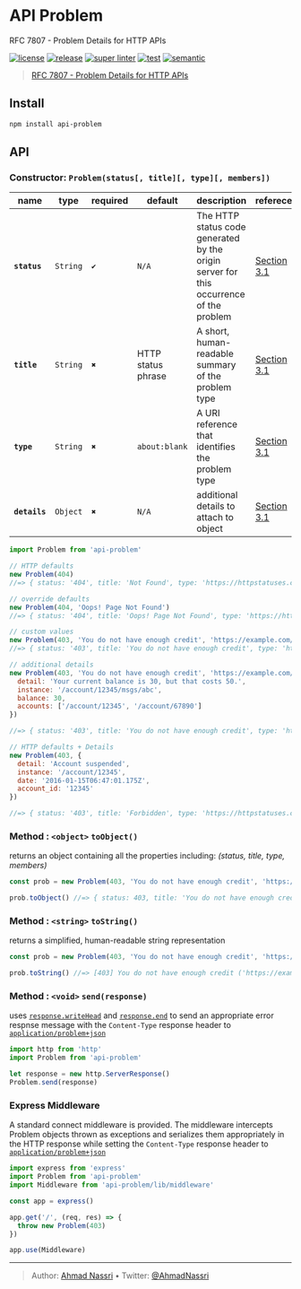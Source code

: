 # API Problem

RFC 7807 - Problem Details for HTTP APIs

[![license][license-img]][license-url]
[![release][release-img]][release-url]
[![super linter][super-linter-img]][super-linter-url]
[![test][test-img]][test-url]
[![semantic][semantic-img]][semantic-url]

> [RFC 7807 - Problem Details for HTTP APIs](https://tools.ietf.org/html/rfc7807)

## Install

``` bash
npm install api-problem
```

## API

### Constructor: `Problem(status[, title][, type][, members])`

| name          | type     | required | default            | description                                                                            | referece                                                       |
|---------------|----------|----------|--------------------|----------------------------------------------------------------------------------------|----------------------------------------------------------------|
| **`status`**  | `String` | `✔`      | `N/A`              | The HTTP status code generated by the origin server for this occurrence of the problem | [Section 3.1](https://tools.ietf.org/html/rfc7807#section-3.1) |
| **`title`**   | `String` | `✖`      | HTTP status phrase | A short, human-readable summary of the problem type                                    | [Section 3.1](https://tools.ietf.org/html/rfc7807#section-3.1) |
| **`type`**    | `String` | `✖`      | `about:blank`      | A URI reference that identifies the problem type                                       | [Section 3.1](https://tools.ietf.org/html/rfc7807#section-3.1) |
| **`details`** | `Object` | `✖`      | `N/A`              | additional details to attach to object                                                 | [Section 3.1](https://tools.ietf.org/html/rfc7807#section-3.2) |

``` js
import Problem from 'api-problem'

// HTTP defaults
new Problem(404)
//=> { status: '404', title: 'Not Found', type: 'https://httpstatuses.com/404' }

// override defaults
new Problem(404, 'Oops! Page Not Found')
//=> { status: '404', title: 'Oops! Page Not Found', type: 'https://httpstatuses.com/404' }

// custom values
new Problem(403, 'You do not have enough credit', 'https://example.com/probs/out-of-credit')
//=> { status: '403', title: 'You do not have enough credit', type: 'https://example.com/probs/out-of-credit' }

// additional details
new Problem(403, 'You do not have enough credit', 'https://example.com/probs/out-of-credit', {
  detail: 'Your current balance is 30, but that costs 50.',
  instance: '/account/12345/msgs/abc',
  balance: 30,
  accounts: ['/account/12345', '/account/67890']
})

//=> { status: '403', title: 'You do not have enough credit', type: 'https://example.com/probs/out-of-credit', detail: 'Your current balance is 30, but that costs 50.', instance: '/account/12345/msgs/abc', balance: 30, accounts: ['/account/12345', '/account/67890'] }

// HTTP defaults + Details
new Problem(403, {
  detail: 'Account suspended',
  instance: '/account/12345',
  date: '2016-01-15T06:47:01.175Z',
  account_id: '12345'
})

//=> { status: '403', title: 'Forbidden', type: 'https://httpstatuses.com/404', detail: 'Account suspended', instance: '/account/12345', account_id: 12345, 'date: 2016-01-15T06:47:01.175Z' }
```

### Method : `<object>` `toObject()`

returns an object containing all the properties including: *(status, title, type, members)*

``` js
const prob = new Problem(403, 'You do not have enough credit', 'https://example.com/probs/out-of-credit', { user_id: 'x123' })

prob.toObject() //=> { status: 403, title: 'You do not have enough credit', type: 'https://example.com/probs/out-of-credit', user_id: 'x123' }
```

### Method : `<string>` `toString()`

returns a simplified, human-readable string representation

``` js
const prob = new Problem(403, 'You do not have enough credit', 'https://example.com/probs/out-of-credit')

prob.toString() //=> [403] You do not have enough credit ('https://example.com/probs/out-of-credit')
```

### Method : `<void>` `send(response)`

uses [`response.writeHead`](https://nodejs.org/docs/latest/api/http.html#http_response_writehead_statuscode_statusmessage_headers) and [`response.end`](https://nodejs.org/docs/latest/api/http.html#http_response_end_data_encoding_callback) to send an appropriate error respnse message with the `Content-Type` response header to [`application/problem+json`](https://tools.ietf.org/html/rfc7807#section-3)

``` js
import http from 'http'
import Problem from 'api-problem'

let response = new http.ServerResponse()
Problem.send(response)
```

### Express Middleware

A standard connect middleware is provided. The middleware intercepts Problem objects thrown as exceptions and serializes them appropriately in the HTTP response while setting the `Content-Type` response header to [`application/problem+json`](https://tools.ietf.org/html/rfc7807#section-3)

``` js
import express from 'express'
import Problem from 'api-problem'
import Middleware from 'api-problem/lib/middleware'

const app = express()

app.get('/', (req, res) => {
  throw new Problem(403)
})

app.use(Middleware)
```

----
> Author: [Ahmad Nassri](https://www.ahmadnassri.com/) &bull;
> Twitter: [@AhmadNassri](https://twitter.com/AhmadNassri)

[license-url]: LICENSE
[license-img]: https://badgen.net/github/license/ahmadnassri/node-api-problem

[release-url]: https://github.com/ahmadnassri/node-api-problem/releases
[release-img]: https://badgen.net/github/release/ahmadnassri/node-api-problem

[super-linter-url]: https://github.com/ahmadnassri/node-api-problem/actions?query=workflow%3Asuper-linter
[super-linter-img]: https://github.com/ahmadnassri/node-api-problem/workflows/super-linter/badge.svg

[test-url]: https://github.com/ahmadnassri/node-api-problem/actions?query=workflow%3Atest
[test-img]: https://github.com/ahmadnassri/node-api-problem/workflows/test/badge.svg

[semantic-url]: https://github.com/ahmadnassri/node-api-problem/actions?query=workflow%3Arelease
[semantic-img]: https://badgen.net/badge/📦/semantically%20released/blue
